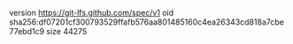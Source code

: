 version https://git-lfs.github.com/spec/v1
oid sha256:df07201cf300793529ffafb576aa801485160c4ea26343cd818a7cbe77ebd1c9
size 44275
